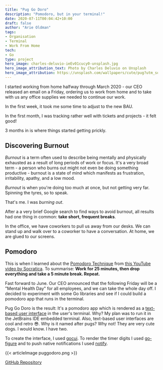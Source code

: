 ```yaml
---
title: "Pug Go Doro"
description: "Pomodoro, but in your terminal!"
date: 2020-07-11T00:04:42+10:00
draft: false
author: "Arie Oldman"
tags:
- Organisation
- Terminal
- Work From Home
tech:
- Go
type: project
hero_image: charles-deluvio-ieEv01cucy0-unsplash.jpg
hero_image_attribution_text: Photo by Charles Deluvio on Unsplash
hero_image_attribution: https://unsplash.com/wallpapers/cute/pug?utm_source=unsplash&utm_medium=referral&utm_content=creditCopyText
---
```


I started working from home halfway through March 2020 - our CEO released an email on a Friday, ordering us to work from home and to take with us any office supplies we needed to continue our work.

In the first week, it took me some time to adjust to the new BAU.

In the first month, I was tracking rather well with tickets and projects - it felt good!

3 months in is where things started getting prickly.

## Discovering Burnout

_Burnout_ is a term often used to describe being mentally and physically exhausted as a result of long periods of work or focus. It's a very broad term - a person who burns out might not even be doing something productive - burnout is a state of mind which manifests as frustration, irritability, apathy, and a low mood.

_Burnout_ is when you're doing too much at once, but not getting very far. Spinning the tyres, so to speak.

That's me. I was _burning out_.

After a a very brief Google search to find ways to avoid burnout, all results had one thing in common: **take short, frequent breaks**.

In the office, we have coworkers to pull us away from our desks. We can stand up and walk over to a coworker to have a conversation. At home, we are glued to our screens.

## Pomodoro

This is when I learned about the [Pomodoro Technique](https://en.wikipedia.org/wiki/Pomodoro_Technique) from [this YouTube video by Socratica](https://www.youtube.com/watch?v=TxdLBxNMbtw). To summarise: **Work for 25 minutes, then drop everything and take a 5 minute break. Repeat.**

Fast forward to June. Our CEO announced that the following Friday will be a "Mental Health Day" for all employees, and we can take the whole day off. I decided to experiment with some Go libraries and see if I could build a pomodoro app that runs in the terminal.

Pug Go Doro is the result: It's a pomodoro app which is rendered as a [text-based user interface](https://en.wikipedia.org/wiki/Text-based_user_interface) in the user's terminal. Why? My plan was to run it in the JetBrains IDE embedded terminal. Also, text-based user interfaces are cool and retro 😎. Why is it named after pugs? Why not! They are very cute dogs. I would know. I have two.

To create the interface, I used [gocui](https://github.com/jroimartin/gocui). To render the timer digits I used [go-figure](https://github.com/common-nighthawk/go-figure) and to push native notifications I used [notify](https://github.com/martinlindhe/notify).

{{< articleImage puggodoro.png >}}

[GitHub Repository](https://github.com/Arizard/pug-go-doro)


